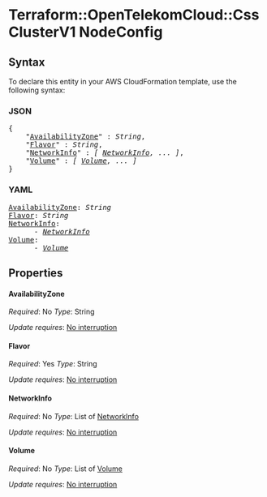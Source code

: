 # Terraform::OpenTelekomCloud::CssClusterV1 NodeConfig

## Syntax

To declare this entity in your AWS CloudFormation template, use the following syntax:

### JSON

<pre>
{
    "<a href="#availabilityzone" title="AvailabilityZone">AvailabilityZone</a>" : <i>String</i>,
    "<a href="#flavor" title="Flavor">Flavor</a>" : <i>String</i>,
    "<a href="#networkinfo" title="NetworkInfo">NetworkInfo</a>" : <i>[ <a href="nodeconfig-networkinfo.md">NetworkInfo</a>, ... ]</i>,
    "<a href="#volume" title="Volume">Volume</a>" : <i>[ <a href="nodeconfig-volume.md">Volume</a>, ... ]</i>
}
</pre>

### YAML

<pre>
<a href="#availabilityzone" title="AvailabilityZone">AvailabilityZone</a>: <i>String</i>
<a href="#flavor" title="Flavor">Flavor</a>: <i>String</i>
<a href="#networkinfo" title="NetworkInfo">NetworkInfo</a>: <i>
      - <a href="nodeconfig-networkinfo.md">NetworkInfo</a></i>
<a href="#volume" title="Volume">Volume</a>: <i>
      - <a href="nodeconfig-volume.md">Volume</a></i>
</pre>

## Properties

#### AvailabilityZone

_Required_: No
_Type_: String

_Update requires_: [No interruption](https://docs.aws.amazon.com/AWSCloudFormation/latest/UserGuide/using-cfn-updating-stacks-update-behaviors.html#update-no-interrupt)

#### Flavor

_Required_: Yes
_Type_: String

_Update requires_: [No interruption](https://docs.aws.amazon.com/AWSCloudFormation/latest/UserGuide/using-cfn-updating-stacks-update-behaviors.html#update-no-interrupt)

#### NetworkInfo

_Required_: No
_Type_: List of <a href="nodeconfig-networkinfo.md">NetworkInfo</a>

_Update requires_: [No interruption](https://docs.aws.amazon.com/AWSCloudFormation/latest/UserGuide/using-cfn-updating-stacks-update-behaviors.html#update-no-interrupt)

#### Volume

_Required_: No
_Type_: List of <a href="nodeconfig-volume.md">Volume</a>

_Update requires_: [No interruption](https://docs.aws.amazon.com/AWSCloudFormation/latest/UserGuide/using-cfn-updating-stacks-update-behaviors.html#update-no-interrupt)

